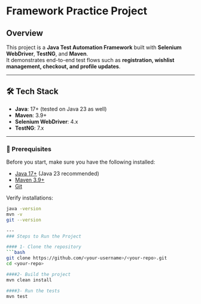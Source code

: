 # Framework Practice Project

## Overview
This project is a **Java Test Automation Framework** built with **Selenium WebDriver**, **TestNG**, and **Maven**.  
It demonstrates end-to-end test flows such as **registration, wishlist management, checkout, and profile updates**.  

---

## 🛠️ Tech Stack
- **Java**: 17+ (tested on Java 23 as well)  
- **Maven**: 3.9+  
- **Selenium WebDriver**: 4.x  
- **TestNG**: 7.x  

---
### 🔧 Prerequisites
Before you start, make sure you have the following installed:
- [Java 17+](https://adoptium.net/) (Java 23 recommended)  
- [Maven 3.9+](https://maven.apache.org/download.cgi)  
- [Git](https://git-scm.com/)  

Verify installations:
```bash
java -version
mvn -v
git --version

---
### Steps to Run the Project

#### 1- Clone the repository
```bash
git clone https://github.com/<your-username>/<your-repo>.git
cd <your-repo>

####2- Build the project
mvn clean install

####3️- Run the tests
mvn test

